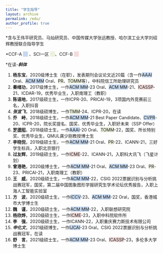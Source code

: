 ```yaml
---
title: "学生指导"
layout: archive
permalink: /edu/
author_profile: true
---
```


<div class="mi-box">
 <div class="mib-c ">
  <p>*含与王伟平<span style="white-space: normal;">研究员</span>、马灿<span style="white-space: normal;">研究员</span>、中国传媒大学张远教授、哈尔滨工业大学刘绍辉教授联合指导学生</p>
  <p>
   <span style="background-color: rgb(255, 255, 255);">*CCF-A&nbsp;</span><span style="background-color: rgb(198, 217, 240);">&nbsp; &nbsp;&nbsp;</span>
   <span style="background-color: rgb(255, 255, 255);"><span style="text-wrap: wrap;">、SCI一区&nbsp;</span><span style="text-wrap: wrap; background-color: rgb(235, 241, 221);">&nbsp; &nbsp;&nbsp;</span>、CCF-B&nbsp;</span><span style="background-color: rgb(242, 220, 219);">&nbsp; &nbsp;&nbsp;</span></p><p>
    <span style="background-color: rgb(255, 255, 255);">*在读-<strong style="font-style: italic;">斜体</strong></span>
   </p>
  <p>
   <a href="https://shownx.github.io/" target="_blank" _href="https://shownx.github.io/"></a></p><ol><a href="https://shownx.github.io/" target="_blank" _href="https://shownx.github.io/"></a>
    <li>
     <span style="background-color: rgb(255, 255, 255);"><strong style="">杨东宝</strong>，2020级博士生（在职），发表期刊会议论文近20篇（含一作</span><span style="background-color: rgb(198, 217, 240);">AAAI</span><span style="background-color: rgb(255, 255, 255);"> Oral、</span><span style="background-color: rgb(198, 217, 240);">ACM MM</span><span style="background-color: rgb(255, 255, 255);">&nbsp;Oral<span style="text-wrap: wrap;">、</span></span><span style="background-color: rgb(235, 241, 221);">PR</span><span style="background-color: rgb(255, 255, 255);">、</span><span style="background-color: rgb(235, 241, 221);">TOMM</span><span style="background-color: rgb(255, 255, 255);">等），中科院信工所助理研究员<a href="https://shownx.github.io/" target="_blank" _href="https://shownx.github.io/"></a></span>
    </li>
    <li>
     <span style="background-color: rgb(255, 255, 255);"><strong>秦绪功</strong>，2017级博士生，一作</span><span style="background-color: rgb(198, 217, 240);">ACM MM</span><span style="background-color: rgb(255, 255, 255);">-23 Oral、</span><span style="background-color: rgb(198, 217, 240);">ACM MM</span><span style="background-color: rgb(255, 255, 255);">-21、</span><span style="background-color: rgb(242, 220, 219);">ICASSP</span><span style="background-color: rgb(255, 255, 255);">-21、ICDAR-19，优秀毕业生，入职南理工（教职）</span>
    </li>
    <li>
     <span style="background-color: rgb(255, 255, 255);"><strong>陈语地</strong>，2017级硕士生<span style="white-space: normal;">，一作ICPR-20、PRICAI-19，3项国内外竞赛前三名</span>，入职抖音</span>
    </li>
    <li>
     <strong><em>张宜飞</em></strong>，2018级硕博生，一作<span style="background-color: rgb(235, 241, 221);">TMM</span><span style="background-color: rgb(255, 255, 255);">-24</span>、ICPR-20，在读
    </li>
    <li>
     <strong style="background-color: rgb(255, 255, 255);">乔</strong><span style="background-color: rgb(255, 255, 255);color:#ffffff">一</span><strong style="background-color: rgb(255, 255, 255);">峙</strong><span style="background-color: rgb(255, 255, 255);">，2018级硕士生</span><span style="white-space: normal;"><span style="background-color: rgb(255, 255, 255);">，一作</span><span style="background-color: rgb(198, 217, 240);">ACM MM</span><span style="background-color: rgb(255, 255, 255);">-21 Best Paper Candidate、</span><span style="background-color: rgb(198, 217, 240);">CVPR</span><span style="background-color: rgb(255, 255, 255);">-20、ICPR-20</span></span><span style="background-color: rgb(255, 255, 255);">，院长奖提名、国奖、优秀毕业生，入职好未来（SSP Offer）</span>
    </li>
    <li>
     <a href="https://luodezhao.github.io/" target="_blank" style="background-color: rgb(255, 255, 255);" _href="https://luodezhao.github.io/"><strong>罗德昭</strong></a><span style="background-color: rgb(255, 255, 255);">，2018级硕士生</span><span style="white-space: normal;"><span style="background-color: rgb(255, 255, 255);">，一作</span><span style="background-color: rgb(198, 217, 240);">AAAI</span><span style="background-color: rgb(255, 255, 255);">-20 Oral、</span><span style="background-color: rgb(235, 241, 221);">TOMM</span><span style="background-color: rgb(255, 255, 255);">-22</span></span><span style="background-color: rgb(255, 255, 255);">，国奖、所长特别奖、优秀毕业生，QMUL龚少刚教授博士生</span>
    </li>
    <li>
     <strong>李晓倪</strong>，2019级硕士生，一作<span style="background-color: rgb(198, 217, 240);">ACM MM</span>-21 Oral、<span style="background-color: rgb(235, 241, 221);">PR</span>-22、ICANN-21，三好学生标兵，入职北京银行
    </li>
    <li>
     <span style="background-color: rgb(255, 255, 255);"><strong>过友辉</strong>，2019级硕士生，一作</span><span style="background-color: rgb(242, 220, 219);">ICME</span><span style="background-color: rgb(255, 255, 255);">-22、ICANN-21，入职科大讯飞（飞星计划<span style="white-space: normal;">）</span></span></li>
     <li>
     <strong>曾港艳</strong>，2020级博士生，一作<span style="background-color: rgb(198, 217, 240);">ACM MM</span>-21 Oral、<span style="background-color: rgb(198, 217, 240);">ACM MM</span>-23 Oral、<span style="background-color: rgb(235, 241, 221);">PR</span>-23、PRICAI-21，入职南理工（<span style="text-wrap: wrap;">教职</span>）
    </li>
    <li><strong style="">王</strong><span style="color: rgb(255, 255, 255); text-wrap: wrap;">一</span><strong style="">威</strong>，2020级硕士生，一作<span style="background-color: rgb(198, 217, 240);">ACM MM</span>-22，CSIG 2022票据识别与分析挑战赛冠军，国奖，第二届中国图象图形学报研究生学术论坛优秀报告，入职上海人工智能实验室
    </li>
    <li>
     <strong style="">方</strong><span style="white-space: normal;"><span style="white-space: normal;"><span style="color: rgb(255, 255, 255); text-wrap: wrap;">一</span></span></span><strong style="">波</strong>，<span style="white-space: normal;">2020级硕士生，一作<span style="background-color: rgb(198, 217, 240);">ICCV</span>-23、<span style="background-color: rgb(198, 217, 240);">ACM MM</span>-22 Oral，国奖，香港城市大学博士生</span></li><li><span style="white-space: normal;"><strong style="">魏</strong><span style="white-space: normal;"><span style="white-space: normal;"><span style="color: rgb(255, 255, 255); text-wrap: wrap;">一</span></span></span><strong style="">谨</strong>，<span style="white-space: normal;">2020级硕士生，一作<span style="background-color: rgb(198, 217, 240);">ACM MM</span>-22，入职联想研究院</span></span>
    </li>
    <li>
     <span style="white-space: normal;"><span style="white-space: normal;"><strong>杨欣烨</strong>，2020级硕士生，一作<span style="background-color: rgb(242, 220, 219);">ICME</span>-23，入职中科院软件所</span></span>
    </li>
    <li>
     <span style="white-space: normal;"><span style="white-space: normal;"><strong style="">李<span style="white-space: normal;"><span style="color: rgb(255, 255, 255); text-wrap: wrap;">一</span></span></strong><strong style="">强</strong>，2020级硕士生，一作ICANN-22，入职重庆赛力斯技术有限公司</span></span></li><li><strong style=""><em>申化文</em></strong>，2021级硕博生，一作<span style="background-color: rgb(198, 217, 240);">IJCAI</span>-23 Oral，<span style="white-space: normal;">CSIG 2022票据识别与分析挑战赛冠军，在读</span>
    </li>
    <li>
     <span style="white-space: normal;"><strong>舒<span style="color: rgb(255, 255, 255); text-wrap: wrap;">一</span>言</strong>，2021级硕士生，一作<span style="background-color: rgb(198, 217, 240);">ACM MM</span>-23 Oral、<span style="background-color: rgb(242, 220, 219);">ICASSP</span>-23，多伦多大学博士生</span>
    </li>
   </ol>
 </div>
</div>
